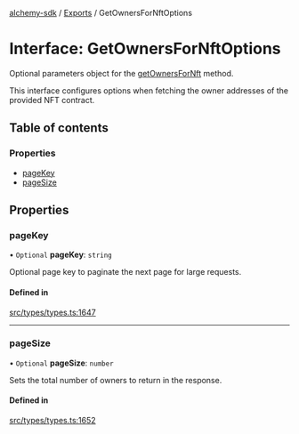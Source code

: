 [alchemy-sdk](../README.md) / [Exports](../modules.md) / GetOwnersForNftOptions

# Interface: GetOwnersForNftOptions

Optional parameters object for the [getOwnersForNft](../classes/NftNamespace.md#getownersfornft) method.

This interface configures options when fetching the owner addresses of the
provided NFT contract.

## Table of contents

### Properties

- [pageKey](GetOwnersForNftOptions.md#pagekey)
- [pageSize](GetOwnersForNftOptions.md#pagesize)

## Properties

### pageKey

• `Optional` **pageKey**: `string`

Optional page key to paginate the next page for large requests.

#### Defined in

[src/types/types.ts:1647](https://github.com/alchemyplatform/alchemy-sdk-js/blob/4483414/src/types/types.ts#L1647)

___

### pageSize

• `Optional` **pageSize**: `number`

Sets the total number of owners to return in the response.

#### Defined in

[src/types/types.ts:1652](https://github.com/alchemyplatform/alchemy-sdk-js/blob/4483414/src/types/types.ts#L1652)
